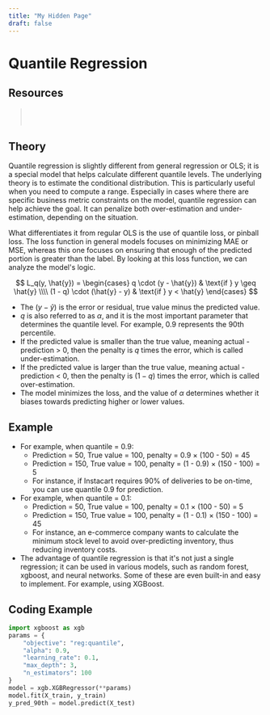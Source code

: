```yaml
---
title: "My Hidden Page"
draft: false
---
```


# Quantile Regression

## Resources
> [<span style="display: none">Quantile Regression Paper (2001)</span>](https://www.aeaweb.org/articles?id=10.1257/jep.15.4.143)  
[<span style="display: none">Scikit-learn Tutorial</span>](https://scikit-learn.org/stable/auto_examples/linear_model/plot_quantile_regression.html)  
[<span style="display: none">Xgboost Implementation</span>](https://xgboost.readthedocs.io/en/stable/python/examples/quantile_regression.html)



## Theory
Quantile regression is slightly different from general regression or OLS; it is a special model that helps calculate different quantile levels. The underlying theory is to estimate the conditional distribution. This is particularly useful when you need to compute a range. Especially in cases where there are specific business metric constraints on the model, quantile regression can help achieve the goal. It can penalize both over-estimation and under-estimation, depending on the situation.

What differentiates it from regular OLS is the use of quantile loss, or pinball loss. The loss function in general models focuses on minimizing MAE or MSE, whereas this one focuses on ensuring that enough of the predicted portion is greater than the label. By looking at this loss function, we can analyze the model's logic.


$$
L_q(y, \hat{y}) = 
\begin{cases} 
q \cdot (y - \hat{y}) & \text{if } y \geq \hat{y} \\\\
(1 - q) \cdot (\hat{y} - y) & \text{if } y < \hat{y}
\end{cases}
$$

- The $(y - \hat{y})$ is the error or residual, true value minus the predicted value.
- $q$ is also referred to as $\alpha$, and it is the most important parameter that determines the quantile level. For example, 0.9 represents the 90th percentile.
- If the predicted value is smaller than the true value, meaning actual - prediction > 0, then the penalty is $q$ times the error, which is called under-estimation.
- If the predicted value is larger than the true value, meaning actual - prediction < 0, then the penalty is $(1 - q)$ times the error, which is called over-estimation.
- The model minimizes the loss, and the value of $\alpha$ determines whether it biases towards predicting higher or lower values.

## Example
- For example, when quantile = 0.9:
    - Prediction = 50, True value = 100, penalty = 0.9 × (100 - 50) = 45
    - Prediction = 150, True value = 100, penalty = (1 - 0.9) × (150 - 100) = 5
    - For instance, if Instacart requires 90% of deliveries to be on-time, you can use quantile 0.9 for prediction.
- For example, when quantile = 0.1:
    - Prediction = 50, True value = 100, penalty = 0.1 × (100 - 50) = 5
    - Prediction = 150, True value = 100, penalty = (1 - 0.1) × (150 - 100) = 45
    - For instance, an e-commerce company wants to calculate the minimum stock level to avoid over-predicting inventory, thus reducing inventory costs.
- The advantage of quantile regression is that it's not just a single regression; it can be used in various models, such as random forest, xgboost, and neural networks. Some of these are even built-in and easy to implement. For example, using XGBoost.


## Coding Example
```python
import xgboost as xgb
params = {
    "objective": "reg:quantile", 
    "alpha": 0.9,                 
    "learning_rate": 0.1,
    "max_depth": 3,
    "n_estimators": 100
}
model = xgb.XGBRegressor(**params)
model.fit(X_train, y_train)
y_pred_90th = model.predict(X_test)
```

